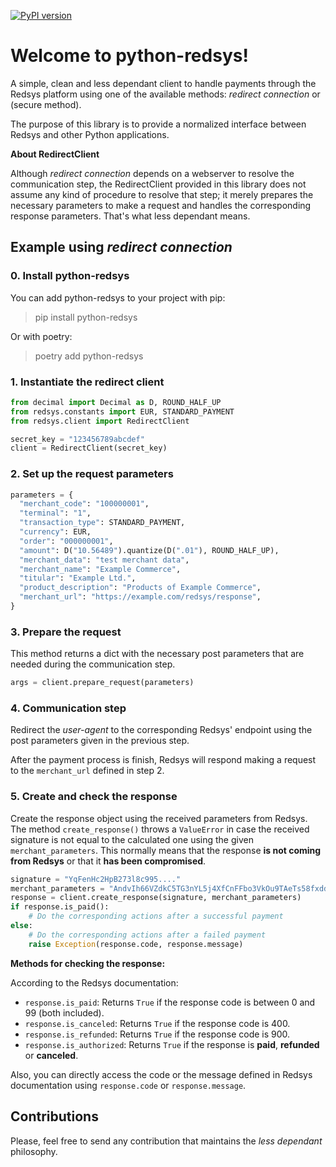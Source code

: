 
[![PyPI version](https://badge.fury.io/py/python-redsys.svg)](https://badge.fury.io/py/python-redsys)

# Welcome to python-redsys!

A simple, clean and less dependant client to handle payments through the
Redsys platform using one of the available methods: _redirect connection_ or (secure method).

The purpose of this library is to provide a normalized interface between
Redsys and other Python applications.

**About RedirectClient**

Although _redirect connection_ depends on a webserver to resolve the
communication step, the RedirectClient provided in this library does not
assume any kind of procedure to resolve that step; it merely prepares
the necessary parameters to make a request and handles the corresponding
response parameters. That's what less dependant means.

## Example using _redirect connection_

### 0. Install python-redsys

You can add python-redsys to your project with pip:
> pip install python-redsys

Or with poetry:
> poetry add python-redsys

### 1. Instantiate the redirect client

```python
from decimal import Decimal as D, ROUND_HALF_UP
from redsys.constants import EUR, STANDARD_PAYMENT
from redsys.client import RedirectClient

secret_key = "123456789abcdef"
client = RedirectClient(secret_key)
```

### 2. Set up the request parameters

```python
parameters = {
  "merchant_code": "100000001",
  "terminal": "1",
  "transaction_type": STANDARD_PAYMENT,
  "currency": EUR,
  "order": "000000001",
  "amount": D("10.56489").quantize(D(".01"), ROUND_HALF_UP),
  "merchant_data": "test merchant data",
  "merchant_name": "Example Commerce",
  "titular": "Example Ltd.",
  "product_description": "Products of Example Commerce",
  "merchant_url": "https://example.com/redsys/response",
}
```

### 3. Prepare the request

This method returns a dict with the necessary post parameters that are
needed during the communication step.

```python
args = client.prepare_request(parameters)
```

### 4. Communication step

Redirect the _user-agent_ to the corresponding Redsys' endpoint using
the post parameters given in the previous step.

After the payment process is finish, Redsys will respond making a
request to the `merchant_url` defined in step 2.

### 5. Create and check the response

Create the response object using the received parameters from Redsys.
The method `create_response()` throws a `ValueError` in case the
received signature is not equal to the calculated one using the
given `merchant_parameters`. This normally means that the response **is
not coming from Redsys** or that it **has been compromised**.

```python
signature = "YqFenHc2HpB273l8c995...."
merchant_parameters = "AndvIh66VZdkC5TG3nYL5j4XfCnFFbo3VkOu9TAeTs58fxddgc..."
response = client.create_response(signature, merchant_parameters)
if response.is_paid():
    # Do the corresponding actions after a successful payment
else:
    # Do the corresponding actions after a failed payment
    raise Exception(response.code, response.message)
```

**Methods for checking the response:**

According to the Redsys documentation:

- `response.is_paid`: Returns `True` if the response code is
  between 0 and 99 (both included).
- `response.is_canceled`: Returns `True` if the response code
  is 400.
- `response.is_refunded`: Returns `True` if the response code
  is 900.
- `response.is_authorized`: Returns `True` if the response is
  **paid**, **refunded** or **canceled**.

Also, you can directly access the code or the message defined in Redsys
documentation using `response.code` or `response.message`.

## Contributions

Please, feel free to send any contribution that maintains the _less
dependant_ philosophy.
